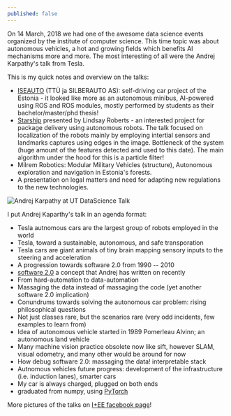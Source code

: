 ```yaml
---
published: false
---
```

On 14 March, 2018 we had one of the awesome data science events organized by the institute of computer science. This time topic was about autonomous vehicles, a hot and growing fields which benefits AI mechanisms more and more. The most interesting of all were the Andrej Karpathy's talk from Tesla.

This is my quick notes and overview on the talks:
- [ISEAUTO](http://iseauto.ttu.ee/en/mainpage/) (TTÜ ja SILBERAUTO AS): self-driving car project of the Estonia - it looked like more as an autonomous minibus, AI-powered using ROS and ROS modules, mostly performed by students as their bachelor/master/phd thesis! 
- [Starship](http://tarship.xyz) presented by Lindsay Roberts - an interested project for package delivery using autonomous robots. The talk focused on localization of the robots mainly by employing intertial sensors and landmarks captures using edges in the image. Bottleneck of the system (huge amount of the features detected and used to this date). The main algorithm under the hood for this is a particle filter!
- Milrem Robotics: Modular Military Vehicles (structure), Autonomous exploration and navigation in Estonia's forests.
- A presentation on legal matters and need for adapting new regulations to the new technologies.

![Andrej Karpathy at UT DataScience Talk]({{site.baseurl}}/_posts/tambet_andrej.png)

I put Andrej Kaparthy's talk in an agenda format:
- Tesla autnomous cars are the largest group of robots employed in the world
- Tesla, toward a sustainable, autonomous, and safe transporation
- Tesla cars are giant animals of tiny brain mapping sensory inputs to the steering and acceleration
- A progression towards software 2.0 from 1990 -- 2010
- [software 2.0](https://medium.com/@karpathy/software-2-0-a64152b37c35) a concept that Andrej has written on recently
- From hard-automation to data-automation
- Massaging the data instead of massaging the code (yet another software 2.0 implication)
- Conundrums towards solving the autonomous car problem: rising philosophical questions 
- Not just classes rare, but the scenarios rare (very odd incidents, few examples to learn from)
- Idea of autonomous vehicle started in 1989 Pomerleau Alvinn; an autonomous land vehicle
- Many machine vision practice obsolete now like sift, however SLAM, visual odometry, and many other would be around for now
- How debug software 2.0: massaging the data! interpretable stack
- Autnomous vehicles future progress: development of the infrastructure (i.e. induction lanes), smarter cars
- My car is always charged, plugged on both ends
- graduated from numpy, using [PyTorch](http://pytorch.org)



More pictures of the talks on [I+EE facebook page](https://www.facebook.com/pg/ITEE.CoE/photos/?tab=album&album_id=1744784275560578)!
